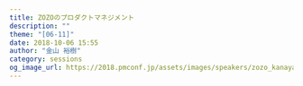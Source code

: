 ```yaml
---
title: ZOZOのプロダクトマネジメント
description: ""
theme: "[06-11]"
date: 2018-10-06 15:55
author: "金山 裕樹"
category: sessions
og_image_url: https://2018.pmconf.jp/assets/images/speakers/zozo_kanayama.jpg
---
```

